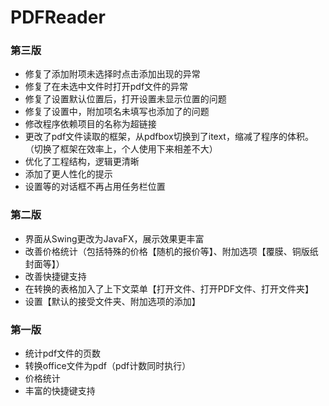 # PDFReader

### 第三版
* 修复了添加附项未选择时点击添加出现的异常
* 修复了在未选中文件时打开pdf文件的异常
* 修复了设置默认位置后，打开设置未显示位置的问题
* 修复了设置中，附加项名未填写也添加了的问题
* 修改程序依赖项目的名称为超链接
* 更改了pdf文件读取的框架，从pdfbox切换到了itext，缩减了程序的体积。（切换了框架在效率上，个人使用下来相差不大）
* 优化了工程结构，逻辑更清晰
* 添加了更人性化的提示
* 设置等的对话框不再占用任务栏位置

### 第二版
* 界面从Swing更改为JavaFX，展示效果更丰富
* 改善价格统计（包括特殊的价格【随机的报价等】、附加选项【覆膜、铜版纸封面等】）
* 改善快捷键支持
* 在转换的表格加入了上下文菜单【打开文件、打开PDF文件、打开文件夹】
* 设置【默认的接受文件夹、附加选项的添加】

### 第一版
* 统计pdf文件的页数
* 转换office文件为pdf（pdf计数同时执行）
* 价格统计
* 丰富的快捷键支持
